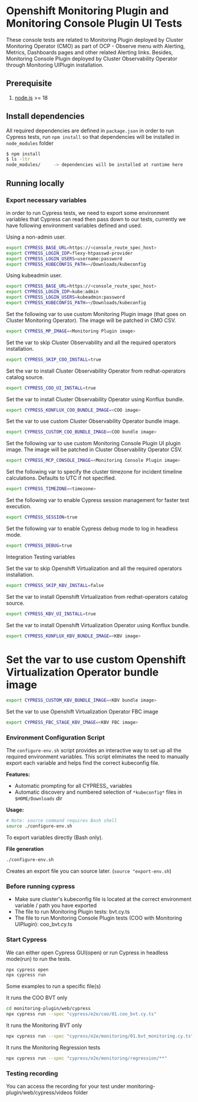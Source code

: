 # Openshift Monitoring Plugin and Monitoring Console Plugin UI Tests
These console tests are related to Monitoring Plugin deployed by Cluster Monitoring Operator (CMO) as part of OCP - Observe menu with Alerting, Metrics, Dashboards pages and other related Alerting links.
Besides, Monitoring Console Plugin deployed by Cluster Observability Operator through Monitoring UIPlugin installation. 

## Prerequisite
1. [node.js](https://nodejs.org/) >= 18


## Install dependencies
All required dependencies are defined in `package.json` in order to run Cypress tests, run `npm install` so that dependencies will be installed in `node_modules` folder
```bash
$ npm install
$ ls -ltr
node_modules/     -> dependencies will be installed at runtime here
```

## Running locally

### Export necessary variables
in order to run Cypress tests, we need to export some environment variables that Cypress can read then pass down to our tests, currently we have following environment variables defined and used. 

Using a non-admin user.
```bash
export CYPRESS_BASE_URL=https://<console_route_spec_host>
export CYPRESS_LOGIN_IDP=flexy-htpasswd-provider
export CYPRESS_LOGIN_USERS=username:password
export CYPRESS_KUBECONFIG_PATH=~/Downloads/kubeconfig
```
Using kubeadmin user.
```bash
export CYPRESS_BASE_URL=https://<console_route_spec_host>
export CYPRESS_LOGIN_IDP=kube:admin
export CYPRESS_LOGIN_USERS=kubeadmin:password
export CYPRESS_KUBECONFIG_PATH=~/Downloads/kubeconfig
```
Set the following var to use custom Monitoring Plugin image (that goes on Cluster Monitoring Operator). The image will be patched in CMO CSV.
```bash
export CYPRESS_MP_IMAGE=<Monitoring Plugin image>
```

Set the var to skip Cluster Observability and all the required operators installation.
```bash
export CYPRESS_SKIP_COO_INSTALL=true
```

Set the var to install Cluster Observability Operator from redhat-operators catalog source.
```bash
export CYPRESS_COO_UI_INSTALL=true
```

Set the var to install Cluster Observability Operator using Konflux bundle.
```bash
export CYPRESS_KONFLUX_COO_BUNDLE_IMAGE=<COO image>
```
Set the var to use custom Cluster Observability Operator bundle image.
```bash
export CYPRESS_CUSTOM_COO_BUNDLE_IMAGE=<COO bundle image>
```

Set the following var to use custom Monitoring Console Plugin UI plugin image. The image will be patched in Cluster Observability Operator CSV.
```bash
export CYPRESS_MCP_CONSOLE_IMAGE=<Monitoring Console Plugin image>
```

Set the following var to specify the cluster timezone for incident timeline calculations. Defaults to UTC if not specified.
```bash
export CYPRESS_TIMEZONE=<timezone>
```

Set the following var to enable Cypress session management for faster test execution.
```bash
export CYPRESS_SESSION=true
```

Set the following var to enable Cypress debug mode to log in headless mode.
```bash
export CYPRESS_DEBUG=true
```

Integration Testing variables

Set the var to skip Openshift Virtualization and all the required operators installation.
```bash
export CYPRESS_SKIP_KBV_INSTALL=false
```

Set the var to install Openshift Virtualization from redhat-operators catalog source.
```bash
export CYPRESS_KBV_UI_INSTALL=true
```

Set the var to install Openshift Virtualization Operator using Konflux bundle.
```bash
export CYPRESS_KONFLUX_KBV_BUNDLE_IMAGE=<KBV image>
```

# Set the var to use custom Openshift Virtualization Operator bundle image
```bash
export CYPRESS_CUSTOM_KBV_BUNDLE_IMAGE=<KBV bundle image>
```

Set the var to use Openshift Virtualization Operator FBC image
```bash
export CYPRESS_FBC_STAGE_KBV_IMAGE=<KBV FBC image>
```

### Environment Configuration Script

The `configure-env.sh` script provides an interactive way to set up all the required environment variables. This script eliminates the need to manually export each variable and helps find the correct kubeconfig file.

**Features:**
- Automatic prompting for all CYPRESS_ variables
- Automatic discovery and numbered selection of `*kubeconfig*` files in `$HOME/Downloads` dir

**Usage:**
```bash
# Note: source command requires Bash shell
source ./configure-env.sh
```
To export variables directly (Bash only).

**File generation**
```bash
./configure-env.sh
```
Creates an export file you can source later. (`source "export-env.sh`)


### Before running cypress
- Make sure cluster's kubeconfig file is located at the correct environment variable / path you have exported
- The file to run Monitoring Plugin tests: bvt.cy.ts
- The file to run Monitoring Console Plugin tests (COO with Monitoring UIPlugin): coo_bvt.cy.ts

### Start Cypress
We can either open Cypress GUI(open) or run Cypress in headless mode(run) to run the tests.
```bash
npx cypress open
npx cypress run
```

Some examples to run a specific file(s)

It runs the COO BVT only
```bash
cd monitoring-plugin/web/cypress
npx cypress run --spec "cypress/e2e/coo/01.coo_bvt.cy.ts"
```

It runs the Monitoring BVT only
```bash
npx cypress run --spec "cypress/e2e/monitoring/01.bvt_monitoring.cy.ts"
```

It runs the Monitoring Regression tests
```bash
npx cypress run --spec "cypress/e2e/monitoring/regression/**"
```

### Testing recording
You can access the recording for your test under monitoring-plugin/web/cypress/videos folder